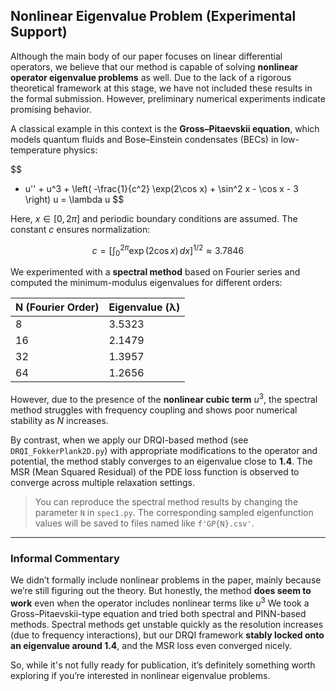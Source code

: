 ## Nonlinear Eigenvalue Problem (Experimental Support)

Although the main body of our paper focuses on linear differential operators, we believe that our method is capable of solving **nonlinear operator eigenvalue problems** as well. Due to the lack of a rigorous theoretical framework at this stage, we have not included these results in the formal submission. However, preliminary numerical experiments indicate promising behavior.

A classical example in this context is the **Gross–Pitaevskii equation**, which models quantum fluids and Bose–Einstein condensates (BECs) in low-temperature physics:

$$
- u'' + u^3 + \left( -\frac{1}{c^2} \exp(2\cos x) + \sin^2 x - \cos x - 3 \right) u = \lambda u
$$

Here, $x \in [0, 2\pi]$ and periodic boundary conditions are assumed. The constant $c$ ensures normalization:

$$
c = \left[ \int_0^{2\pi} \exp(2 \cos x) \, dx \right]^{1/2} \approx 3.7846
$$

We experimented with a **spectral method** based on Fourier series and computed the minimum-modulus eigenvalues for different orders:

| N (Fourier Order) | Eigenvalue (λ) |
|-------------------|----------------|
| 8                 | 3.5323         |
| 16                | 2.1479         |
| 32                | 1.3957         |
| 64                | 1.2656         |

However, due to the presence of the **nonlinear cubic term** $u^3$, the spectral method struggles with frequency coupling and shows poor numerical stability as $N$ increases.

By contrast, when we apply our DRQI-based method (see `DRQI_FokkerPlank2D.py`) with appropriate modifications to the operator and potential, the method stably converges to an eigenvalue close to **1.4**. The MSR (Mean Squared Residual) of the PDE loss function is observed to converge across multiple relaxation settings.

> You can reproduce the spectral method results by changing the parameter `N` in `spec1.py`. The corresponding sampled eigenfunction values will be saved to files named like `f'GP{N}.csv'`.

---

### Informal Commentary

We didn’t formally include nonlinear problems in the paper, mainly because we’re still figuring out the theory. But honestly, the method **does seem to work** even when the operator includes nonlinear terms like $u^3$ We took a Gross–Pitaevskii-type equation and tried both spectral and PINN-based methods. Spectral methods get unstable quickly as the resolution increases (due to frequency interactions), but our DRQI framework **stably locked onto an eigenvalue around 1.4**, and the MSR loss even converged nicely.

So, while it's not fully ready for publication, it’s definitely something worth exploring if you’re interested in nonlinear eigenvalue problems.
